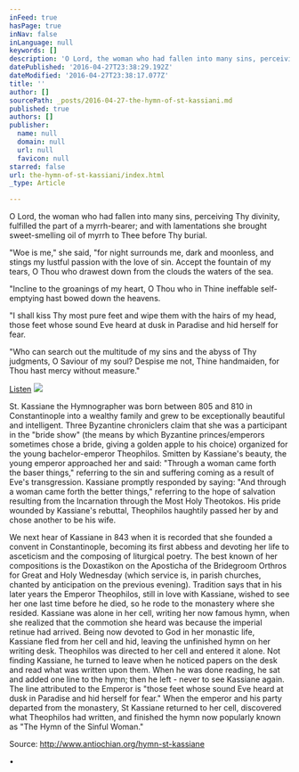 ```yaml
---
inFeed: true
hasPage: true
inNav: false
inLanguage: null
keywords: []
description: 'O Lord, the woman who had fallen into many sins, perceiving Thy divinity, fulfilled the part of a myrrh-bearer; and with lamentations she brought sweet-smelling oil of myrrh to Thee before Thy burial.'
datePublished: '2016-04-27T23:38:29.192Z'
dateModified: '2016-04-27T23:38:17.077Z'
title: ''
author: []
sourcePath: _posts/2016-04-27-the-hymn-of-st-kassiani.md
published: true
authors: []
publisher:
  name: null
  domain: null
  url: null
  favicon: null
starred: false
url: the-hymn-of-st-kassiani/index.html
_type: Article

---
```

O Lord, the woman who had fallen into many sins, perceiving Thy divinity, fulfilled the part of a myrrh-bearer; and with lamentations she brought sweet-smelling oil of myrrh to Thee before Thy burial.

"Woe is me," she said, "for night surrounds me, dark and moonless, and stings my lustful passion with the love of sin. Accept the fountain of my tears, O Thou who drawest down from the clouds the waters of the sea. 

"Incline to the groanings of my heart, O Thou who in Thine ineffable self-emptying hast bowed down the heavens. 

"I shall kiss Thy most pure feet and wipe them with the hairs of my head, those feet whose sound Eve heard at dusk in Paradise and hid herself for fear. 

"Who can search out the multitude of my sins and the abyss of Thy judgments, O Saviour of my soul? Despise me not, Thine handmaiden, for Thou hast mercy without measure."

[Listen][0]
![](https://the-grid-user-content.s3-us-west-2.amazonaws.com/812fd52f-062b-4627-b862-57213f89abde.jpg)

St. Kassiane the Hymnographer was born between 805 and 810 in Constantinople into a wealthy family and grew to be exceptionally beautiful and intelligent. Three Byzantine chroniclers claim that she was a participant in the "bride show" (the means by which Byzantine princes/emperors sometimes chose a bride, giving a golden apple to his choice) organized for the young bachelor-emperor Theophilos. Smitten by Kassiane's beauty, the young emperor approached her and said: "Through a woman came forth the baser things," referring to the sin and suffering coming as a result of Eve's transgression. Kassiane promptly responded by saying: "And through a woman came forth the better things," referring to the hope of salvation resulting from the Incarnation through the Most Holy Theotokos. His pride wounded by Kassiane's rebuttal, Theophilos haughtily passed her by and chose another to be his wife. 

We next hear of Kassiane in 843 when it is recorded that she founded a convent in Constantinople, becoming its first abbess and devoting her life to asceticism and the composing of liturgical poetry. The best known of her compositions is the Doxastikon on the Aposticha of the Bridegroom Orthros for Great and Holy Wednesday (which service is, in parish churches, chanted by anticipation on the previous evening). Tradition says that in his later years the Emperor Theophilos, still in love with Kassiane, wished to see her one last time before he died, so he rode to the monastery where she resided. Kassiane was alone in her cell, writing her now famous hymn, when she realized that the commotion she heard was because the imperial retinue had arrived. Being now devoted to God in her monastic life, Kassiane fled from her cell and hid, leaving the unfinished hymn on her writing desk. Theophilos was directed to her cell and entered it alone. Not finding Kassiane, he turned to leave when he noticed papers on the desk and read what was written upon them. When he was done reading, he sat and added one line to the hymn; then he left - never to see Kassiane again. The line attributed to the Emperor is "those feet whose sound Eve heard at dusk in Paradise and hid herself for fear." When the emperor and his party departed from the monastery, St Kassiane returned to her cell, discovered what Theophilos had written, and finished the hymn now popularly known as "The Hymn of the Sinful Woman."

Source: http://www.antiochian.org/hymn-st-kassiane

•

[0]: https://soundcloud.com/antiochian-archdiocese/hymn-of-st-kassiani